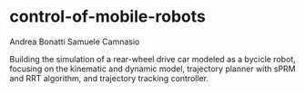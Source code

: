 # control-of-mobile-robots

Andrea Bonatti
Samuele Camnasio

Building the simulation of a rear-wheel drive car modeled as a bycicle robot, focusing on the kinematic and dynamic model, trajectory planner with sPRM and RRT algorithm, and trajectory tracking controller.

